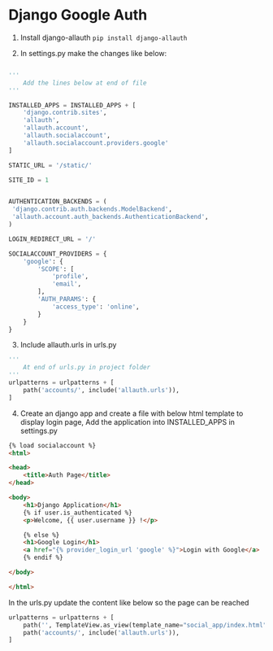# Django Google Auth

1. Install django-allauth `pip install django-allauth`

2. In settings.py make the changes like below:

```python

'''
    Add the lines below at end of file
'''

INSTALLED_APPS = INSTALLED_APPS + [
    'django.contrib.sites',
    'allauth',
    'allauth.account',
    'allauth.socialaccount',
    'allauth.socialaccount.providers.google'
]

STATIC_URL = '/static/'

SITE_ID = 1


AUTHENTICATION_BACKENDS = (
 'django.contrib.auth.backends.ModelBackend',
 'allauth.account.auth_backends.AuthenticationBackend',
)

LOGIN_REDIRECT_URL = '/'

SOCIALACCOUNT_PROVIDERS = {
    'google': {
        'SCOPE': [
            'profile',
            'email',
        ],
        'AUTH_PARAMS': {
            'access_type': 'online',
        }
    }
}
```


3. Include allauth.urls in urls.py

```python
'''
    At end of urls.py in project folder
'''
urlpatterns = urlpatterns + [
    path('accounts/', include('allauth.urls')),
]
```


4. Create an django app and create a file with below html template to display login page, Add the application into INSTALLED_APPS in settings.py


```html
{% load socialaccount %}
<html>

<head>
    <title>Auth Page</title>
</head>

<body>
    <h1>Django Application</h1>
    {% if user.is_authenticated %}
    <p>Welcome, {{ user.username }} !</p>

    {% else %}
    <h1>Google Login</h1>
    <a href="{% provider_login_url 'google' %}">Login with Google</a>
    {% endif %}

</body>

</html>
```

In the urls.py update the content like below so the page can be reached 

```python
urlpatterns = urlpatterns + [
    path('', TemplateView.as_view(template_name="social_app/index.html")),
    path('accounts/', include('allauth.urls')),
]

```